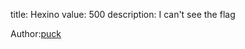 title: Hexino
value: 500
description: I can't see the flag


Author:<a href="https://twitter.com/jere_pr3">puck</a></strong>